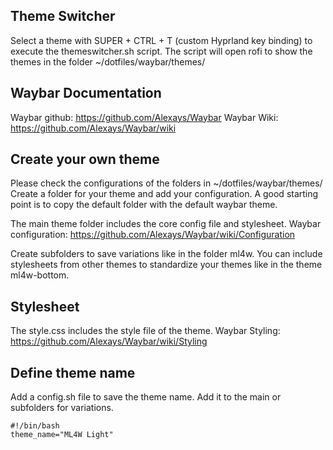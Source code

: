 ## Theme Switcher

Select a theme with SUPER + CTRL + T (custom Hyprland key binding) to execute the themeswitcher.sh script. The script will open rofi to show the themes in the folder ~/dotfiles/waybar/themes/

## Waybar Documentation
Waybar github: https://github.com/Alexays/Waybar
Waybar Wiki: https://github.com/Alexays/Waybar/wiki

## Create your own theme

Please check the configurations of the folders in ~/dotfiles/waybar/themes/
Create a folder for your theme and add your configuration. 
A good starting point is to copy the default folder with the default waybar theme.

The main theme folder includes the core config file and stylesheet.
Waybar configuration: https://github.com/Alexays/Waybar/wiki/Configuration

Create subfolders to save variations like in the folder ml4w. You can include stylesheets from other themes to standardize your themes like in the theme ml4w-bottom.

## Stylesheet

The style.css includes the style file of the theme. 
Waybar Styling: https://github.com/Alexays/Waybar/wiki/Styling

## Define theme name

Add a config.sh file to save the theme name. Add it to the main or subfolders for variations.

```
#!/bin/bash
theme_name="ML4W Light"
```


